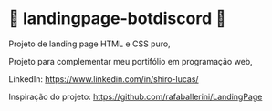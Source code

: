 # :rocket: landingpage-botdiscord 🤖

Projeto de landing page HTML e CSS puro,

Projeto para complementar meu portifólio em programação web,

LinkedIn: https://www.linkedin.com/in/shiro-lucas/

Inspiração do projeto: https://github.com/rafaballerini/LandingPage
